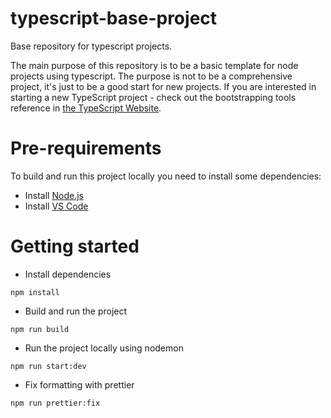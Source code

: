 # typescript-base-project

Base repository for typescript projects.

The main purpose of this repository is to be a basic template for node projects using typescript. The purpose is not to be a comprehensive project, it's just to be a good start for new projects. If you are interested in starting a new TypeScript project - check out the bootstrapping tools reference in [the TypeScript Website](https://www.typescriptlang.org/docs/home.html).

# Pre-requirements

To build and run this project locally you need to install some dependencies:

- Install [Node.js](https://nodejs.org/en/)
- Install [VS Code](https://code.visualstudio.com/)

# Getting started

- Install dependencies

```
npm install
```

- Build and run the project

```
npm run build
```

- Run the project locally using nodemon

```
npm run start:dev
```

- Fix formatting with prettier

```
npm run prettier:fix
```
